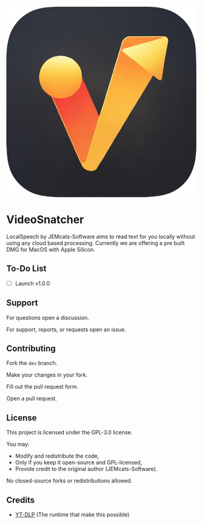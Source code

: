 ![VideoSnatcher Logo](./assets/icon.png)
# VideoSnatcher
LocalSpeech by JEMcats-Software aims to read text for you locally without using any cloud based processing. Currently we are offering a pre built DMG for MacOS with Apple Silicon.

## To-Do List
- [ ] Launch v1.0.0

## Support
For questions open a discussion.

For support, reports, or requests open an issue.

## Contributing
Fork the ``dev`` branch.

Make your changes in your fork.

Fill out the pull request form.

Open a pull request.

## License
This project is licensed under the GPL-3.0 license.

You may:
- Modify and redistribute the code,
- Only if you keep it open-source and GPL-licensed,
- Provide credit to the original author (JEMcats-Software).

No closed-source forks or redistributions allowed.

## Credits

- [YT-DLP](https://github.com/yt-dlp/yt-dlp) (The runtime that make this possible)